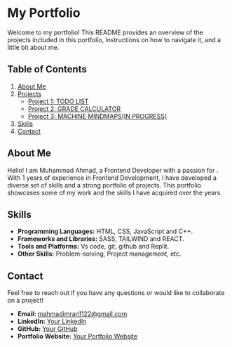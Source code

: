 # My Portfolio

Welcome to my portfolio! This README provides an overview of the projects included in this portfolio, instructions on how to navigate it, and a little bit about me.

## Table of Contents
1. [About Me](#about-me)
2. [Projects](#projects)
   - [Project 1: TODO LIST](#project-1-project-title)
   - [Project 2: GRADE CALCULATOR](#project-2-project-title)
   - [Project 3: MACHINE MINDMAPS(IN PROGRESS)](#project-3-project-title)
3. [Skills](#skills)
4. [Contact](mahmadimran1122@gmail.com)

## About Me

Hello! I am Muhammad Ahmad, a Frontend Developer with a passion for . With 1 years of experience in Frontend Development, I have developed a diverse set of skills and a strong portfolio of projects. This portfolio showcases some of my work and the skills I have acquired over the years.

## Skills

- **Programming Languages:** HTML, CSS, JavaScript and C++.
- **Frameworks and Libraries:** SASS, TAILWIND and REACT.
- **Tools and Platforms:** Vs code, git, github and Replit.
- **Other Skills:** Problem-solving, Project management, etc.

## Contact

Feel free to reach out if you have any questions or would like to collaborate on a project!

- **Email:** [mahmadimran1122@gmail.com](mahmadimran1122@gmail.com)
- **LinkedIn:** [Your LinkedIn](https://www.linkedin.com/in/muhammad-ahmad-b10b59207?utm_source=share&utm_campaign=share_via&utm_content=profile&utm_medium=android_app)
- **GitHub:** [Your GitHub](https://github.com/muhammad-ahmad-imran)
- **Portfolio Website:** [Your Portfolio Website](#)
